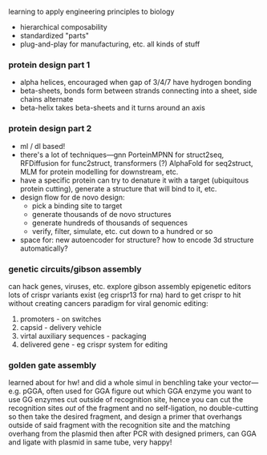 learning to apply engineering principles to biology
- hierarchical composability
- standardized "parts"
- plug-and-play for manufacturing, etc. all kinds of stuff
### protein design part 1
- alpha helices, encouraged when gap of 3/4/7 have hydrogen bonding
- beta-sheets, bonds form between strands connecting into a sheet, side chains alternate
- beta-helix takes beta-sheets and it turns around an axis
### protein design part 2
- ml / dl based!
- there's a lot of techniques—gnn PorteinMPNN for struct2seq, RFDiffusion for func2struct, transformers (?) AlphaFold for seq2struct, MLM for protein modelling for downstream, etc.
- have a specific protein can try to denature it with a target (ubiquitous protein cutting), generate a structure that will bind to it, etc.
- design flow for de novo design:
	- pick a binding site to target
	- generate thousands of de novo structures
	- generate hundreds of thousands of sequences
	- verify, filter, simulate, etc. cut down to a hundred or so
- space for: new autoencoder for structure? how to encode 3d structure automatically?
### genetic circuits/gibson assembly
can hack genes, viruses, etc. explore 
gibson assembly
epigenetic editors
lots of crispr variants exist (eg crispr13 for rna)
hard to get crispr to hit without creating cancers
paradigm for viral genomic editing:
1. promoters - on switches
2. capsid - delivery vehicle
3. virtal auxiliary sequences - packaging
4. delivered gene - eg crispr system for editing
### golden gate assembly
learned about for hw! and did a whole simul in benchling
take your vector—e.g. pGGA, often used for GGA
figure out which GGA enzyme you want to use
GG enzymes cut outside of recognition site, hence you can cut the recognition sites *out* of the fragment and no self-ligation, no double-cutting
so then take the desired fragment, and design a primer that overhangs outside of said fragment with the recognition site and the matching overhang from the plasmid
then after PCR with designed primers, can GGA and ligate with plasmid in same tube, very happy!